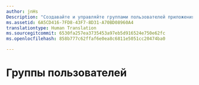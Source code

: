 ```yaml
---
author: jnHs
Description: "Создавайте и управляйте группами пользователей приложения. Вы можете создать сегменты для определенной аудитории пользователей приложения, а также тестовые группы для фокус-тестировании пакетов."
ms.assetid: 6A5CD416-7FD8-43F7-8D31-A70BD08960A4
translationtype: Human Translation
ms.sourcegitcommit: 6530fa257ea3735453a97eb5d916524e750e62fc
ms.openlocfilehash: 858b777c62ffaf6e0ea8c6811e5051cc20474ba0

---
```


# Группы пользователей







<!--HONumber=Jun16_HO4-->


